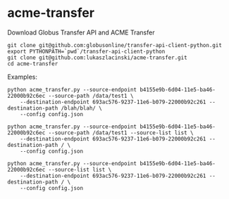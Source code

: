 # acme-transfer

Download Globus Transfer API and ACME Transfer

    git clone git@github.com:globusonline/transfer-api-client-python.git
    export PYTHONPATH=`pwd`/transfer-api-client-python
    git clone git@github.com:lukaszlacinski/acme-transfer.git
    cd acme-transfer

Examples:

    python acme_transfer.py --source-endpoint b4155e9b-6d04-11e5-ba46-22000b92c6ec --source-path /data/test1 \
        --destination-endpoint 693ac576-9237-11e6-b079-22000b92c261 --destination-path /blah/blah/ \
        --config config.json

    python acme_transfer.py --source-endpoint b4155e9b-6d04-11e5-ba46-22000b92c6ec --source-path /data/test1 --source-list list \
        --destination-endpoint 693ac576-9237-11e6-b079-22000b92c261 --destination-path / \
        --config config.json

    python acme_transfer.py --source-endpoint b4155e9b-6d04-11e5-ba46-22000b92c6ec --source-list list \
        --destination-endpoint 693ac576-9237-11e6-b079-22000b92c261 --destination-path / \
        --config config.json

